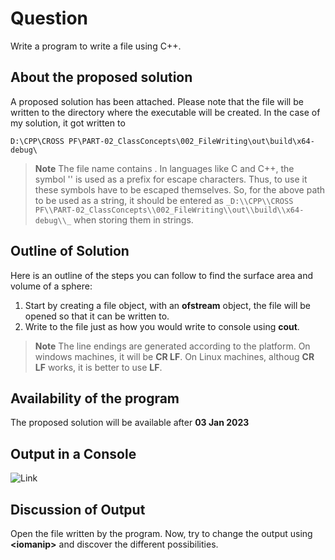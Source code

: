 # Question #
Write a program to write a file using C++.
## About the proposed solution ##
A proposed solution has been attached.  Please note that the file will be written to the directory where the executable will be created.  In the case of my solution, it got written to 

```D:\CPP\CROSS PF\PART-02_ClassConcepts\002_FileWriting\out\build\x64-debug\```
> **Note**
> The file name contains \.  In languages like C and C++, the symbol '\' is used as a prefix for escape characters. Thus, to use it these symbols have to be escaped themselves.
> So, for the above path to be used as a string, it should be entered as 
> ```_D:\\CPP\\CROSS PF\\PART-02_ClassConcepts\\002_FileWriting\\out\\build\\x64-debug\\_``` when storing them in strings.
## Outline of Solution ##
Here is an outline of the steps you can follow to find the surface area and volume of a sphere:
1. Start by creating a file object, with an __ofstream__ object, the file will be opened so that it can be written to.
2. Write to the file just as how you would write to console using __cout__.
> **Note**
> The line endings are generated according to the platform.  On windows machines, it will be __CR LF__.  On Linux machines, althoug __CR LF__ works, it is better to use __LF__. 
## Availability of the program ##
The proposed solution will be available after __03 Jan 2023__
## Output in a Console ##

![Link](Assets/Images/Output.png)

## Discussion of Output ##
Open the file written by the program.  Now, try to change the output using __\<iomanip\>__ and discover the different possibilities.
